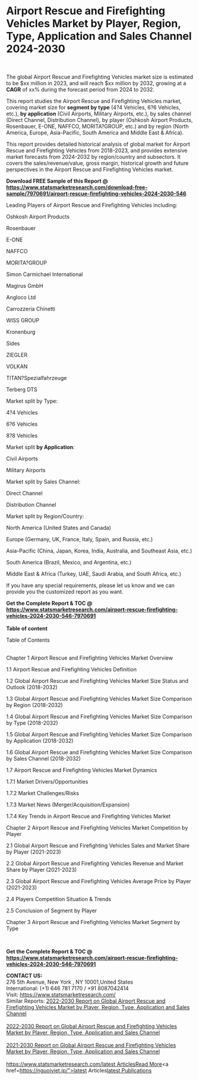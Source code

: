<h1>Airport Rescue and Firefighting Vehicles Market by Player, Region, Type, Application and Sales Channel 2024-2030</h1><br/><p>The global Airport Rescue and Firefighting Vehicles market size is estimated to be $xx million in 2023, and will reach $xx million by 2032, growing at a <strong>CAGR</strong> of xx% during the forecast period from 2024 to 2032.</p><p>This report studies the Airport Rescue and Firefighting Vehicles market, covering market size for <strong>segment by type</strong> (4?4 Vehicles, 6?6 Vehicles, etc.), <strong>by application</strong> (Civil Airports, Military Airports, etc.), by sales channel (Direct Channel, Distribution Channel), by player (Oshkosh Airport Products, Rosenbauer, E-ONE, NAFFCO, MORITA?GROUP, etc.) and by region (North America, Europe, Asia-Pacific, South America and Middle East & Africa).</p><p>This report provides detailed historical analysis of global market for Airport Rescue and Firefighting Vehicles from 2018-2023, and provides extensive market forecasts from 2024-2032 by region/country and subsectors. It covers the sales/revenue/value, gross margin, historical growth and future perspectives in the Airport Rescue and Firefighting Vehicles market.</p><p><strong>Download FREE Sample of this Report @ <a href="https://www.statsmarketresearch.com/download-free-sample/7970691/airport-rescue-firefighting-vehicles-2024-2030-546">https://www.statsmarketresearch.com/download-free-sample/7970691/airport-rescue-firefighting-vehicles-2024-2030-546</a></strong></p><p>Leading Players of Airport Rescue and Firefighting Vehicles including:</p><p>Oshkosh Airport Products</p><p>Rosenbauer</p><p>E-ONE</p><p>NAFFCO</p><p>MORITA?GROUP</p><p>Simon Carmichael International</p><p>Magirus GmbH</p><p>Angloco Ltd</p><p>Carrozzeria Chinetti</p><p>WISS GROUP</p><p>Kronenburg</p><p>Sides</p><p>ZIEGLER</p><p>VOLKAN</p><p>TITAN?Spezialfahrzeuge</p><p>Terberg DTS</p><p>Market split by Type:</p><p>4?4 Vehicles</p><p>6?6 Vehicles</p><p>8?8 Vehicles</p><p>Market split <strong>by Application</strong>:</p><p>Civil Airports</p><p>Military Airports</p><p>Market split by Sales Channel:</p><p>Direct Channel</p><p>Distribution Channel</p><p>Market split by Region/Country:</p><p>North America (United States and Canada)</p><p>Europe (Germany, UK, France, Italy, Spain, and Russia, etc.)</p><p>Asia-Pacific (China, Japan, Korea, India, Australia, and Southeast Asia, etc.)</p><p>South America (Brazil, Mexico, and Argentina, etc.)</p><p>Middle East & Africa (Turkey, UAE, Saudi Arabia, and South Africa, etc.)</p><p>If you have any special requirements, please let us know and we can provide you the customized report as you want.</p><div><b>Get the Complete Report & TOC @ <a href="https://www.statsmarketresearch.com/airport-rescue-firefighting-vehicles-2024-2030-546-7970691">https://www.statsmarketresearch.com/airport-rescue-firefighting-vehicles-2024-2030-546-7970691</a></b></div><br><b>Table of content</b><p>Table of Contents<br />
 
 <br />
 
 Chapter 1 Airport Rescue and Firefighting Vehicles Market Overview<br />
 
  1.1 Airport Rescue and Firefighting Vehicles Definition<br />
 
  1.2 Global Airport Rescue and Firefighting Vehicles Market Size Status and Outlook (2018-2032)<br />
 
  1.3 Global Airport Rescue and Firefighting Vehicles Market Size Comparison by Region (2018-2032)<br />
 
  1.4 Global Airport Rescue and Firefighting Vehicles Market Size Comparison by Type (2018-2032)<br />
 
  1.5 Global Airport Rescue and Firefighting Vehicles Market Size Comparison by Application (2018-2032)<br />
 
  1.6 Global Airport Rescue and Firefighting Vehicles Market Size Comparison by Sales Channel (2018-2032)<br />
 
  1.7 Airport Rescue and Firefighting Vehicles Market Dynamics<br />
 
  1.7.1 Market Drivers/Opportunities<br />
 
  1.7.2 Market Challenges/Risks<br />
 
  1.7.3 Market News (Merger/Acquisition/Expansion)<br />
 
  1.7.4 Key Trends in Airport Rescue and Firefighting Vehicles Market<br />
 
 Chapter 2 Airport Rescue and Firefighting Vehicles Market Competition by Player<br />
 
  2.1 Global Airport Rescue and Firefighting Vehicles Sales and Market Share by Player (2021-2023)<br />
 
  2.2 Global Airport Rescue and Firefighting Vehicles Revenue and Market Share by Player (2021-2023)<br />
 
  2.3 Global Airport Rescue and Firefighting Vehicles Average Price by Player (2021-2023)<br />
 
  2.4 Players Competition Situation & Trends<br />
 
  2.5 Conclusion of Segment by Player<br />
 
 Chapter 3 Airport Rescue and Firefighting Vehicles Market Segment by Type<br />
 
  <br><div><b>Get the Complete Report & TOC @ <a href="https://www.statsmarketresearch.com/airport-rescue-firefighting-vehicles-2024-2030-546-7970691">https://www.statsmarketresearch.com/airport-rescue-firefighting-vehicles-2024-2030-546-7970691</a></b></div></p> <b>CONTACT US:</b><br>276 5th Avenue, New York , NY 10001,United States<br>International: (+1) 646 781 7170 / +91 8087042414<br>Visit: <a href="https://www.statsmarketresearch.com/">https://www.statsmarketresearch.com/</a><br>Similar Reports: <a href="https://www.statsmarketresearch.com/airport-rescue-firefighting-vehicles-2024-2030-546-7970691">2022-2030 Report on Global Airport Rescue and Firefighting Vehicles Market by Player, Region, Type, Application and Sales Channel</a><br/><br/><a href="https://www.statsmarketresearch.com/airport-rescue-firefighting-vehicles-2024-2030-546-7970691">2022-2030 Report on Global Airport Rescue and Firefighting Vehicles Market by Player, Region, Type, Application and Sales Channel</a><br/><br/><a href="https://www.statsmarketresearch.com/airport-rescue-firefighting-vehicles-2024-2030-546-7970691">2021-2030 Report on Global Airport Rescue and Firefighting Vehicles Market by Player, Region, Type, Application and Sales Channel</a><br/><br/><a href="https://gyeongbokgung.com">https://www.statsmarketresearch.com/</a><a href="https://hallyeomaritime.com">latest Articles</a><a href="https://jingwansa.com">Read More</a><a href=https://nguoiviet.jp/">latest Articles</a><a href="https://www.intelmarketresearch.com/">latest Publications</a>